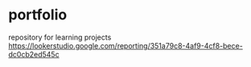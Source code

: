 # portfolio
repository for learning projects
https://lookerstudio.google.com/reporting/351a79c8-4af9-4cf8-bece-dc0cb2ed545c
